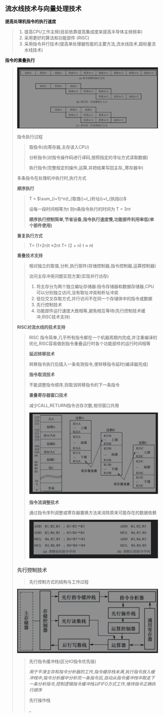 ## 流水线技术与向量处理技术



__提高处理机指令的执行速度__

> 1. 提高CPU工作主频(目前依靠提高集成度来提高半导体主频频率)
> 2. 采用更好的算法和功能部件 (RISC)
> 3. 采用指令并行技术(提高单处理器性能的主要方法,流水线技术,超标量流水线技术)
>
> 

__指令的重叠执行__

> ![image-20210918103531244](image-20210918103531244.png)
>
> 
>
> 指令执行过程
>
> > 取指令(向寄存器,主存读入CPU)
> >
> > 分析指令(对指令操作码进行译码,按照指定的寻址方式读取数据)
> >
> > 执行指令(完整规定的操作,运算,并把结果写回主存,,寄存器中)
>
> 多条指令在处理机中执行时,执行方式
>
> __顺序执行__
>
> > T = $\sum_{i=1}^n(t_{取值i}+t_{析址i}+t_{执指i})$
> >
> > 设每一段时间相等为t 则n条指令执行的时间为 T = 3nt
> >
> > __顺序执行控制简单,节省设备,指令执行速度慢,功能部件利用率低(单个部件使用)__
>
> __重复执行方式__
>
> > T= (1+2n)t $\approx$2nt    T= (2 + n) t $\approx$ nt
>
> __重叠技术支持__
>
> > 相对独立的取值,分析,执行部件(存储控制器,指令控制器,运算控制器)
> >
> > 访问主存冲突问题实现方案(实现并行访存)
> >
> > 1. 将主存分为两个独立编址存储器:指令存储器和数据存储器,CPU可以分别独立访问,没有取址冲突和析址冲突
> > 2. 低位交叉存取方式,并行访问不在同一个存储体中的指令或数据
> > 3. 先行控制技术
> > 4. 功能部件运行速度大致相等,避免相互等待(先行控制技术缓冲,RISC技术支持)
>
> __RISC对流水线的技术支持__
>
> > RISC 指令简单,几乎所有指令都在一个机器周期内完成,并注重编译的优化,RISC容易做到指令重叠运行时各个功能部件的运行时间相等
> >
> > __延迟转移技术__
> >
> > 转移指令执行后插入一条有效指令,使转移指令延时(编译器完成)
> >
> > __指令取消技术__
> >
> > 不能调整指令顺序,则取消转移指令的下一条指令
> >
> > __重叠寄存器窗口技术__
> >
> > 减少CALL,RETURN指令访存次数,相邻窗口共用
> >
> > ![image-20210918114033869](image-20210918114033869.png)
> >
> > __指令流调整技术__
> >
> > 通过指令序列调整或寄存器置换方法来消除原来可能存在的数据依赖
> >
> > ![image-20210918114437752](image-20210918114437752.png)
>
> ### 先行控制技术
>
> > 先行控制方式的结构与工作过程
>
> ![image-20210918114716304](image-20210918114716304.png)
>
> > 先行指令缓冲栈(区分IO指令优先级)
> >
> > _用于平滑主存和指令分析器的工作,指令缓存栈未满,执行指令放入缓冲栈中,指令分析器中分析完一条指令后,自动从指令缓冲栈中取走下一条分析指令,控制逻辑指令缓冲栈以FIFO方式工作,维持指令正确执行顺序_
> >
> > 先行操作栈
> >
> > _



